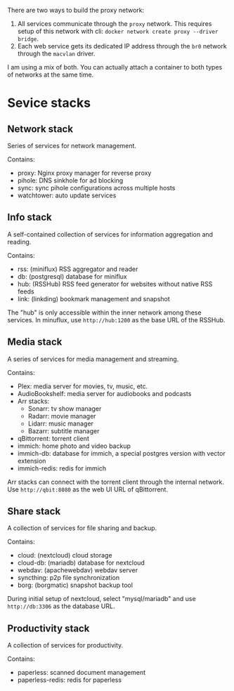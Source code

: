 There are two ways to build the proxy network:

1. All services communicate through the `proxy` network. This requires setup of this network with cli: `docker network create proxy --driver bridge`.
2. Each web service gets its dedicated IP address through the `br0` network through the `macvlan` driver.

I am using a mix of both. You can actually attach a container to both types of networks at the same time.


# Sevice stacks

## Network stack

Series of services for network management.

Contains:
- proxy: Nginx proxy manager for reverse proxy
- pihole: DNS sinkhole for ad blocking
- sync: sync pihole configurations across multiple hosts
- watchtower: auto update services

## Info stack

A self-contained collection of services for information aggregation and reading.

Contains:
- rss: (miniflux) RSS aggregator and reader
- db: (postgresql) database for miniflux
- hub: (RSSHub) RSS feed generator for websites without native RSS feeds
- link: (linkding) bookmark management and snapshot

The "hub" is only accessible within the inner network among these services. In minuflux, use `http://hub:1200` as the base URL of the RSSHub.

## Media stack

A series of services for media management and streaming.

Contains:
- Plex: media server for movies, tv, music, etc.
- AudioBookshelf: media server for audiobooks and podcasts
- Arr stacks:
    - Sonarr: tv show manager
    - Radarr: movie manager
    - Lidarr: music manager
    - Bazarr: subtitle manager
- qBittorrent: torrent client
- immich: home photo and video backup
- immich-db: database for immich, a special postgres version with vector extension
- immich-redis: redis for immich

Arr stacks can connect with the torrent client through the internal network. Use `http://qbit:8080` as the web UI URL of qBittorrent.

## Share stack

A collection of services for file sharing and backup.

Contains:
- cloud: (nextcloud) cloud storage
- cloud-db: (mariadb) database for nextcloud
- webdav: (apachewebdav) webdav server
- syncthing: p2p file synchronization
- borg: (borgmatic) snapshot backup tool

During initial setup of nextcloud, select "mysql/mariadb" and use `http://db:3306` as the database URL.

## Productivity stack

A collection of services for productivity.

Contains:
- paperless: scanned document management
- paperless-redis: redis for paperless